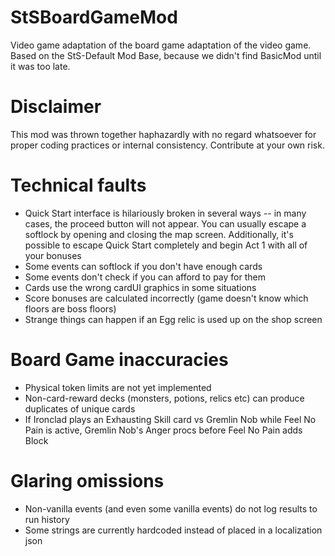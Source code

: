 # StSBoardGameMod
Video game adaptation of the board game adaptation of the video game.
Based on the StS-Default Mod Base, because we didn't find BasicMod until it was too late.

# Disclaimer
This mod was thrown together haphazardly with no regard whatsoever for proper coding practices or internal consistency. Contribute at your own risk.

# Technical faults
- Quick Start interface is hilariously broken in several ways -- in many cases, the proceed button will not appear. You can usually escape a softlock by opening and closing the map screen. Additionally, it's possible to escape Quick Start completely and begin Act 1 with all of your bonuses
- Some events can softlock if you don't have enough cards
- Some events don't check if you can afford to pay for them
- Cards use the wrong cardUI graphics in some situations
- Score bonuses are calculated incorrectly (game doesn't know which floors are boss floors)
- Strange things can happen if an Egg relic is used up on the shop screen

# Board Game inaccuracies
- Physical token limits are not yet implemented
- Non-card-reward decks (monsters, potions, relics etc) can produce duplicates of unique cards
- If Ironclad plays an Exhausting Skill card vs Gremlin Nob while Feel No Pain is active, Gremlin Nob's Anger procs before Feel No Pain adds Block

# Glaring omissions
- Non-vanilla events (and even some vanilla events) do not log results to run history
- Some strings are currently hardcoded instead of placed in a localization json
